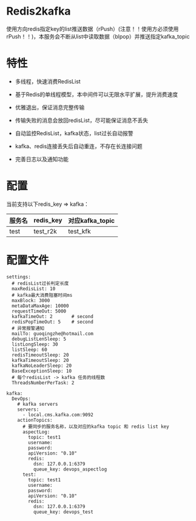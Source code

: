 # Redis2kafka

使用方向redis指定key的list推送数据（rPush）(注意！！使用方必须使用rPush！！)，本服务会不断从list中读取数据（blpop）并推送指定kafka_topic

# 特性

- 多线程，快速消费RedisList

- 基于Redis的单线程模型，本中间件可以无限水平扩展，提升消费速度

- 优雅退出，保证消息完整传输

- 传输失败的消息会放回redisList，尽可能保证消息不丢失

- 自动监控RedisList，kafka状态，list过长自动报警

- kafka、redis连接丢失后自动重连，不存在长连接问题

- 完善日志以及通知功能

# 配置

当前支持以下redis\_key => kafka：


| 服务名 | redis_key|  对应kafka_topic |
| ------ |  ------ | ------ |
| test | test_r2k | test_kfk |

# 配置文件

```
settings:
  # redisList过长判定长度
  maxRedisList: 10
  # kafka最大消费阻塞时间ms
  maxBlock: 3000
  metaDataMaxAge: 10000
  requestTimeOut: 5000
  kafkaTimeOut: 2       # second
  redisPopTimeOut: 5    # second
  # 异常报警通知
  mailTo: guoqingzhe@hotmail.com
  debugListLenSleep: 5
  listLongSleep: 30
  listSleep: 60
  redisTimeoutSleep: 20
  kafkaTimeoutSleep: 20
  kafkaNoLeaderSleep: 20
  BaseExceptionSleep: 10
  # 每个redisList -> kafka 任务的线程数
  ThreadsNumberPerTask: 2

kafka:
  DevOps:
    # kafka servers
    servers:
      - local.cms.kafka.com:9092
    actionTopics:
      # 要同步的服务名称，以及对应的kafka topic 和 redis list key
      aspectLog:
        topic: test1
        username:
        password:
        apiVersion: "0.10"
        redis:
          dsn: 127.0.0.1:6379
          queue_key: devops_aspectlog
      test:
        topic: test1
        username:
        password:
        apiVersion: "0.10"
        redis:
          dsn: 127.0.0.1:6379
          queue_key: devops_test
```

